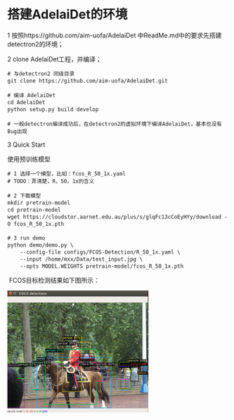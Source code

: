 # 搭建AdelaiDet的环境

1 按照https://github.com/aim-uofa/AdelaiDet 中ReadMe.md中的要求先搭建detectron2的环境；

2 clone AdelaiDet工程，并编译；

```
# 与detectron2 同级目录
git clone https://github.com/aim-uofa/AdelaiDet.git

# 编译 AdelaiDet
cd AdelaiDet
python setup.py build develop

# 一般detectron编译成功后，在detectron2的虚拟环境下编译AdelaiDet，基本也没有Bug出现
```

3 Quick Start

使用预训练模型

```
# 1 选择一个模型，比如：fcos_R_50_1x.yaml
# TODO：弄清楚，R，50，1x的含义

# 2 下载模型
mkdir pretrain-model
cd pretrain-model
wget https://cloudstor.aarnet.edu.au/plus/s/glqFc13cCoEyHYy/download -O fcos_R_50_1x.pth

# 3 run demo
python demo/demo.py \
    --config-file configs/FCOS-Detection/R_50_1x.yaml \
    --input /home/mxx/Data/test_input.jpg \
    --opts MODEL.WEIGHTS pretrain-model/fcos_R_50_1x.pth
```

​		FCOS目标检测结果如下图所示：

​	<img src="../imgs/fcos-demo-result.png" alt="fcos-detection-demo-result" style="zoom:50%; align:center;" title ="detection-demo" />

